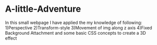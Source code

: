 # A-little-Adventure
In this small webpage I have applied the my knowledge of following:
1)Perspective
2)Transform-style
3)Movement of img along z axis
4)Fixed Background Attachment
and some basic CSS concepts
to create a 3D effect
